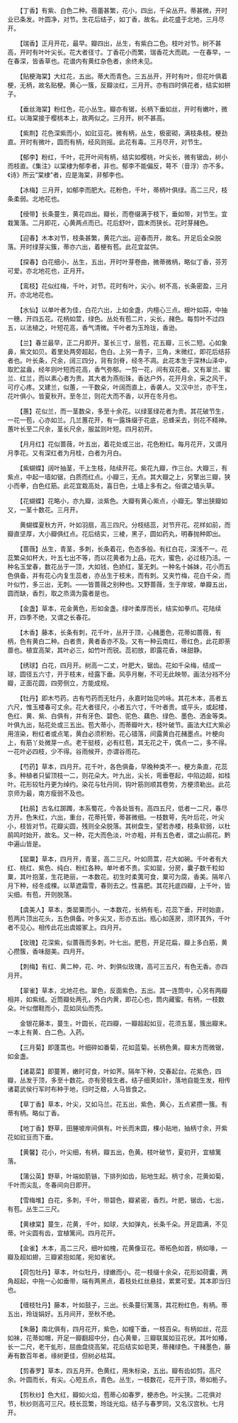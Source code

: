 <!-- { "loadSidebar": true } -->
　　【丁香】有紫、白色二种。蓓蕾甚繁，花小，四出，千朵丛开。蒂甚微，开时业已条发。叶圆净，对节。生花后结子，如丁香，故名。此花盛于北地，三月尽开。

　　【瑞香】正月开花，最早。瓣四出，丛生，有紫白二色。枝叶对节。树不甚高，开时有叶叶尖长。花大者径寸。丁香花小而繁，瑞香花大而疏。一在春早，一在春深，皆香草也。花谱内有黄红杂色者，余终未见。

　　【贴梗海棠】大红花，五出。蒂大而青色。三五丛开，开时有叶，但花叶俱着梗，无柄，故名贴梗。黄心一簇，反瓣淡红，三月开。亦有四时俱花者，结实如栟子。

　　【垂丝海棠】粉红色，花小丛生。瓣亦有锯，长柄下垂如丝，开时有嫩叶，微红。以海棠接于樱桃本上，故两似之。三月开。树不甚高。

　　【紫荆】花色深紫而小，如豇豆花。微有柄，丛生，极密砌，满枝条枝。梗劲直。开时有微叶，圆而有柄，经风则摇。此花有毒。三月尽开，对节生。

　　【郁李】粉红，千叶，花开叶间有柄，结实如樱桃，叶尖长，微有锯齿，树小而枝直。《集注》以棠棣为郁李者，非也。郁李不能偏反，萼不（音浮）亦不多。《诗》所云“棠棣”者，应是海棠，非郁李也。

　　【冰梅】三月开，如郁李而肥大。花粉色，千叶，蒂柄叶俱绿。高二三尺，枝条柔弱。北地花也。

　　【绶带】长条蔓生，黄花四出。瓣长，而卷缀满于枝下，垂如带，对节生。宜栽篱落。二月即花，心黄两点而已。花后舒叶，圆末而狭长。花时芽赭色。

　　【迎春】木本对节，枝条甚繁，黄花六出。迎春而开，故名。开足后全朵脱落。开时绿芽尖簇，蒂亦六出，着梗有苞。此花宜盆供。

　　【探春】白花细小，丛生，五出，开时叶芽卷曲，微蒂微柄，略似丁香，芬芳可爱。亦北地花也，正月开。

　　【鸾枝】花似红梅，千叶，对节。花时有叶，尖小。树不高，长条密盈，三月开。亦北地花也。

　　【水仙】以单叶者为佳，白花六出，上如金盏，内檀心三点。根叶如蒜，中抽一穗，开四五花。花柄如萱，绿色。丛处有苞二片，尖长，赭色。每剪叶不过四五，以法植之，叶短花高，香气清微。千叶者为玉玲珑，香逊。

　　【兰】春兰最早，正二月即开。茎长三寸，层苞，花五瓣，三长二短。心如象鼻，紫文如贝。着里处两旁超起，色白。上另一青子，三角，末微红，即花后结荪者也。叶长条，尺余，阔三四分，背有剑脊，经冬不凋。此花本生于深林山泽中，取贮盆盎，经年则叶短而花高，香气弥郁。一剪一花，间有双花者。又有翠兰、蜜兰、红兰，而以素心者为贵。其大者为燕衔珠，香达户外，花开月余，采之风干，可疗心疼。又建兰，似蕙，一干数朵，叶阔而直上，香袭人。又汉中兰，亦干生，花叶俱小。皆夏秋开。至冬兰，则花大而不香，以开在冬月也。

　　【蕙】花似兰，而一茎数朵，多至十余花。以绿茎绿花者为贵。其花破节生，一花一苞，心亦如兰。几兰蕙花开，有一露珠缀于花底，忌蜂采去，则花不精神。蕙叶长至二尺余，茎长尺余，服盆则叶短。四月初开。

　　【月月红】花似蔷薇，叶五出，着花处或三出，花色粉红。每月花开，又谓月月季花。又有深红者为月桂，白者为月白。

　　【紫蝴蝶】阔叶抽茎，干上生枝，陆续开花。紫花九瓣，作三台。大瓣三，有紫点，中起一墙如锯，白质而红点。小瓣三，无点。其大瓣之上，另擎出三瓣，狭小而拳，白色红筋。此花宜栽高处，喜日色，土墙上多有之。俗谓之墙头草。

　　【花蝴蝶】花略小，亦九瓣，淡紫色。大瓣有黄心紫点，小瓣无。擎出狭瓣如又，一茎十数花。三月开。

　　黄蝴蝶夏秋方开，叶如羽扇，高三四尺。分枝结蕊，对节开花。花样如前，而瓣直坚厚，大小瓣俱红点。花后结实，三棱，黑子，圆如药丸，明春抛种即出。

　　【蔷薇】丛生，青茎，多刺，长条着花，色态多般。有红白花，深浅不一。花蕊繁朵如杯大，叶五七出不等，而以花黄者为上品，花大，蜜色，必过枝乃活。一种名玉堂春，数花丛于一顶，大如钱，色娇红，茎无刺。一种名十姊妹，花小而五色俱备，并有花心内复生蕊者，亦丛生于枝末，而有刺。又夹竹梅，花白千朵，而叶似竹，多三出，无刺。——皆蔷薇之别种也。又野蔷薇，生于岸坡，单瓣五出，圆而缺，香烈，取之烝滴为露者是也。

　　【金盏】草本，花金黄色，形如金盏。绿叶柔厚而长，结实如拳爪。花陆续开，四季不绝，又谓之长春花。

　　【木香】藤本，长条有刺，花千叶，丛开于顶，心赭墨色，花蒂如蔷薇，有柄，色有黄白二种。白者贵，黄者香亦不及。又有一种云南红，蒂红色，此花即荼蘼也。植宜高架，其叶必三，如竹叶而锐。蕊初放，即露花香，味甜静。

　　【绣球】白花，四月开。树高一二丈，叶肥大，锯齿。花如千朵梅，结成一球，圆径五六寸，开于枝末，经露下垂。风亭月榭，不可无此映带。画法分裆不分瓣，正面花圆，四旁侧立，方能成规。

　　【牡丹】即木芍药。古有芍药而无牡丹，永嘉时始见吟咏。其花木本，高者五六尺，惟玉楼春可丈余。花大者径尺，小者五六寸，千叶者贵。或平头，或起楼，色红、黄、紫、白俱有，并有牙色、碧色、驼色、藕色、绿色、墨色、洒金等类。叶俱九出，贴花处或三五出。苞大蒂小，而蒂瓣叶大，枝叶破节。画法大红大紫必用渲染，粉红者或点笔，黄白必须积粉。花心错落，间露黄白花赭墨点。叶梗向上，有筋丫处微芽一点。老干挺枝，必有红苞，其无花之干，偶点一二，多不得。一花叶必四枝，少不得。谷雨候开，亦谓谷雨花。

　　【芍药】草本，四月开。花千叶，各色俱备，早晚种类不一。梗方条直，花蕊多。种植者只留顶枝一二，则花朵大。叶九出，尖长，弯垂卷起，中陷边超，如桂叶。花形较牡丹更为绰约。染花与牡丹同，钩叶筋则顺其卷势，方梗须勒出。此花京师为最，南方瘦弱不及也。

　　【杜鹃】古名红踯躅，本系蜀花，今各处皆有。高四五尺，低者一二尺，春尽方开。色朱红，六出，重台，花蒂托管，蒂甚微细。一枝数萼，先叶后花，叶尖小，枝皆对节。花瓣尖圆，残则全朵脱落。其树盘生，望若赤楼，枝条软弱，以杜鹃鸣时始开，故名。又一种，花大而色淡，叶亦粗，并有五色者，谓之山鹃花。黔中遍山皆是。

　　【罂粟】草本，四月开，青茎，高二三尺。叶如茼蒿，花大如碗。千叶者有大红、桃红、紫色、纯白、粉红各种。单叶者不贵。实如罂，分房，囊子数千粒如粟，其叶抱茎，生花艳丽，一本数花。初生时柔荑可食，粟可为腐，香美。隔年八月下种，经冬成棵。以草遮霜雪，春则去之。性喜肥。其花托底四瓣，上千叶，皆尖细。有苞，开则脱落。

　　【虞美人】草本，类罂粟而小。一本数花，长柄有毛，花蕊下垂，开时始直，苞两片顶出花头，五色俱备。叶多尖叉，形亦五出。瓶心如莲房，须环其外，千叶者不见心。相传此花出虞姬冢上。四月开。

　　【玫瑰】花深紫，似蔷薇而多刺，叶七出。肥苞，开足花扁，瓣上多白筋，黄心攒簇，香味甜美。四月开。

　　【刺梅】有红、黄二种，花、叶、刺俱似玫瑰，高可三五尺，有色无香。亦四月开。

　　【翠雀】草本，北地花也。翠色，反面紫色，五出。其一连筒中，心另有两瓣相并，如紫绒。近筒瓣处两孔，外白内黄，即花心也，筒内藏蜜。有柄，一枝数朵。叶似僧鞋而小，蕊如凤仙而秃。

　　金银花藤本，蔓生，叶圆长，花四瓣，一瓣超起如豆，花须五茎，簇出瓣末。一本上有黄、白二色。入药。

　　【三月菊】即蓬蒿也。叶细碎如番菊，花如蓝菊。长柄色黄。瓣末方而微锯，如金盏。

　　【诸葛菜】即蔓菁，嫩时可食，叶如荠。隔年下种，交春起台。花紫色，四瓣，丛发于顶，多至十数花。亦有旁枝生者。结子细荚如针，落地自能生发，相传诸葛武侯行军时布种于地，归时乏粮，人马皆食之。

　　【草丁香】草本，叶尖，又如马兰。花五出，紫色，黄心，五点紧攒一簇。有蒂有柄。略似丁香。

　　【地丁香】野草，田塍坡岸间俱有。叶长而末圆，棵小贴地，抽柄寸余，开紫花如豇豆而下垂。

　　【黄馨】花小，叶尖细，有柄，瓣五出，色黄。枝叶破节，夏初开，宜植篱落。

　　【蒲公英】野草，叶端如箭镞，下排列如齿，贴地生起。柄寸余，花黄如菊，千叶而尖乱，冬春间向日即开。

　　【雪梅堆】白花，多刺，千叶，带碧色，瓣紧密，香烈。叶肥，锯齿，七出，有苞。丛生二三尺。

　　【黄棣棠】蔓生，花黄，千叶，如球，大如弹丸，长条千朵。开足圆满，不见蒂。叶尖圆有齿，宜植篱间。四月花开。

　　【金雀】木本，高二三尺，细叶如槐，花黄像豆花。蒂柘色如首，柄如喙，一瓣及超如翅，三瓣紧抱如尾，宛如雀状。

　　【荷包牡丹】草本，叶似牡丹，绿嫩而小。花一枝缀十余朵，花形如荷囊，两角超起，中拖一心如垂带，端有两黑点，着枝处红丝悬挂，累累可爱。其本即当归也。

　　【缠枝牡丹】藤本，叶如鼓子，三出。长条蔓衍篱落，其花粉红色，有柄。蒂五出，玲珑娟好。五月间开，至秋不绝。

　　【朱藤】南北俱有，四月花开，紫色，如幢下垂，一枝百朵。有柄如丝，花蕊如袜，花蒂如帽，开足一瓣翻超中分，白心黄晕，三瓣联属如豆花状。其叶如椿，长一二尺，老干虬形，屈曲盘绕高架。花后结实如皂荚，蒂赭绿色。干赭墨色，藤寿有数百年者。缘树更佳，但树必枯耳。

　　【剪春罗】草本，四五月开。色黄红，用朱标染，五出。瓣有齿如剪。高尺余。叶圆而长，有尖。心短五点，青色。丛生，一枝数花，花开于顶，蒂如栀子。

　　【剪秋纱】色大红，瓣如火焰，苞蒂心如春罗，梗赤色。叶尖狭。二花俱对节，秋纱则高可三尺。枝长蕊繁，玲珑光焰。结子与春罗同，又名汉宫秋。七月开。

